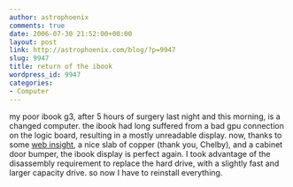 ```yaml
---
author: astrophoenix
comments: true
date: 2006-07-30 21:52:00+00:00
layout: post
link: http://astrophoenix.com/blog/?p=9947
slug: 9947
title: return of the ibook
wordpress_id: 9947
categories:
- Computer
---
```


my poor ibook g3, after 5 hours of surgery last night and this morning, is a changed computer.  the ibook had long suffered from a bad gpu connection on the logic board, resulting in a mostly unreadable display.  now, thanks to some [web insight](http://www.powerbook-fr.com/ibook/bricolage/repair_g3_video_en_article797.html), a nice slab of copper (thank you, Chelby), and a cabinet door bumper, the ibook display is perfect again.  I took advantage of the disassembly requirement to replace the hard drive, with a slightly fast and larger capacity drive. so now I have to reinstall everything.
